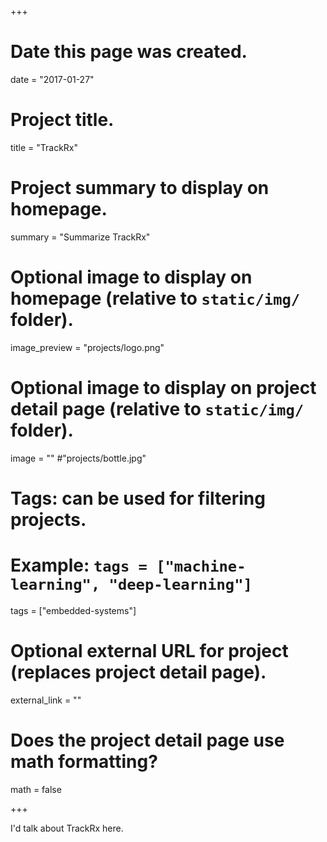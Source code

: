 +++
# Date this page was created.
date = "2017-01-27"

# Project title.
title = "TrackRx"

# Project summary to display on homepage.
summary = "Summarize TrackRx"

# Optional image to display on homepage (relative to `static/img/` folder).
image_preview = "projects/logo.png"

# Optional image to display on project detail page (relative to `static/img/` folder).
image = ""
#"projects/bottle.jpg"

# Tags: can be used for filtering projects.
# Example: `tags = ["machine-learning", "deep-learning"]`
tags = ["embedded-systems"]

# Optional external URL for project (replaces project detail page).
external_link = ""

# Does the project detail page use math formatting?
math = false

+++

I'd talk about TrackRx here.
